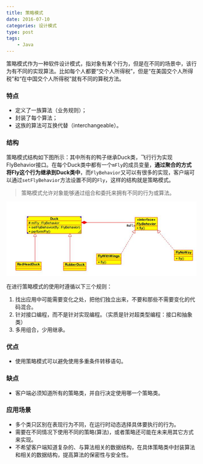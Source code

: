 ```yaml
---
title: 策略模式
date: 2016-07-10
categories: 设计模式
type: post
tags:
    - Java
---
```


策略模式作为一种软件设计模式，指对象有某个行为，但是在不同的场景中，该行为有不同的实现算法。比如每个人都要“交个人所得税”，但是“在美国交个人所得税”和“在中国交个人所得税”就有不同的算税方法。

<!--more-->

### 特点

- 定义了一族算法（业务规则）；
- 封装了每个算法；
- 这族的算法可互换代替（interchangeable）。

### 结构

策略模式结构如下图所示：其中所有的鸭子继承Duck类，飞行行为实现FlyBehavior接口。在每个Duck类中都有一个`mFly`的成员变量，**通过聚合的方式将Fly这个行为继承到Duck类中**，而`FlyBehavior`又可以有很多的实现，客户端可以通过`setFlyBehavior`方法设置不同的`Fly`，这样的结构就是策略模式。

> 策略模式允许对象能够通过组合和委托来拥有不同的行为或算法。

![](pattern-strategy.jpg)

在进行策略模式的使用时遵循以下三个规则：

1. 找出应用中可能需要变化之处，把他们独立出来，不要和那些不需要变化的代码混合。
2. 针对接口编程，而不是针对实现编程。（实质是针对超类型编程：接口和抽象类）
3. 多用组合，少用继承。

### 优点

  - 使用策略模式可以避免使用多重条件转移语句。

### 缺点

  - 客户端必须知道所有的策略类，并自行决定使用哪一个策略类。

### 应用场景

  - 多个类只区别在表现行为不同，在运行时动态选择具体要执行的行为。
  - 需要在不同情况下使用不同的策略(算法)，或者策略还可能在未来用其它方式来实现。
  - 不希望客户端知道复杂的、与算法相关的数据结构，在具体策略类中封装算法和相关的数据结构，提高算法的保密性与安全性。
